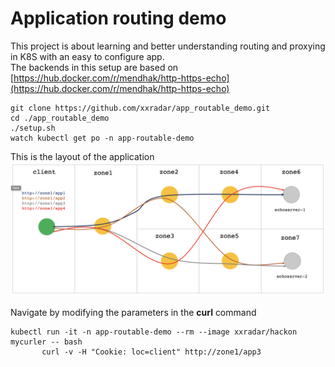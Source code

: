 # Application routing demo

This project is about learning and better understanding routing and proxying in K8S with an easy to configure app. <br>
The backends in this setup are based on [https://hub.docker.com/r/mendhak/http-https-echo](https://hub.docker.com/r/mendhak/http-https-echo)

```
git clone https://github.com/xxradar/app_routable_demo.git
cd ./app_routable_demo
./setup.sh
watch kubectl get po -n app-routable-demo
```

This is the layout of the application
![App Routable demo](images/img.png "App Routable demo")

Navigate by modifying the parameters in the **curl** command
```
kubectl run -it -n app-routable-demo --rm --image xxradar/hackon mycurler -- bash
       curl -v -H "Cookie: loc=client" http://zone1/app3
```
